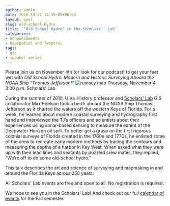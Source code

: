 ```yaml
---
author: admin
date: 2010-10-22 14:39:05+00:00
layout: post
slug: old-school-hydro
title: '"Old School Hydro" in the Scholars'' Lab'
categories:
- Announcements
- Geospatial and Temporal
tags:
- gis
- speaker series
---
```


Please join us on November 4th (or look for our podcast) to get your feet wet with _Old School Hydro: Modern and Historic Surveying Aboard the NOAA Ship “Thomas Jefferson!”_
![rumsey map](http://www2.lib.virginia.edu/scholarslab/images/rumsey-edelson.jpg)
Thursday, November 4
3:00 p.m.
Scholars' Lab

During the summer of 2010, U.Va. History professor and [Scholars' Lab](http://lib.Virginia.edu/scholarslab) GIS collaborator Max Edelson took a berth aboard the NOAA Ship Thomas Jefferson as it charted the waters off the western Keys of Florida. For a week, he learned about modern coastal surveying and hydrography first hand and interviewed the TJ’s officers and scientists about their experiences using sonar-based sensing to measure the extent of the Deepwater Horizon oil spill. To better get a grasp on the first rigorous colonial surveys of Florida created in the 1760s and 1770s, he enlisted some of the crew to recreate early modern methods by tracing the contours and measuring the depths of a harbor in Key West. When asked what they were up with their lead lines and sextants by puzzled crew mates, they replied, “We’re off to do some old-school hydro.” 

This talk describes the art and science of surveying and mapmaking in and around the Florida Keys across 250 years.

All Scholars' Lab events are free and open to all. No registration is required.

We hope to see you in the Scholars' Lab! And check out our full [calendar of events](http://www2.lib.virginia.edu/scholarslab/about/events.html) for the Fall semester.
